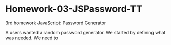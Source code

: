 # Homework-03-JSPassword-TT
3rd homework JavaScript: Password Generator

A users wanted a random password generator.  We started by defining what was needed.
We need to 